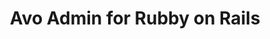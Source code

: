 ---
layout: home

features:
  - title: Full mobile interface
    details: Easily browse your data on mobile devices.
    icon: 📱
  - title: Simplest file uploads you've ever seen
    details: Amazingly easy, single or multi-file integration with <strong>ActiveStorage</strong>.
    icon: 🖇
    image: 'active-storage.png'
    url: https://docs.avohq.io/2.0/fields.html#file
  - title: Multi-tenancy ready
    details: Scope out your data as much as you need it
    icon: 👥
  - title: Extend it with Rails code
    details: Whenever you need to further extend Avo do it through familiar Rails code.
    icon: ⌨️
    url: https://docs.avohq.io/2.0/custom-fields.html
    highlight: true
  - title: Fantastic CRUD UI
    details: Create a flexible CRUD interface in no time. No more copy-pasting view and controller files around.
    icon: 📋
    image: 'resource-management.png'
    url: https://docs.avohq.io/2.0/resources.html
  - title: Stimulus JS integration
    details: Create interactive experiences for your users
    icon: 📝
    url: https://docs.avohq.io/2.0/stimulus-integration.html
  - title: I18n
    details: Fully translated UI
    icon: 🍱
    url: https://docs.avohq.io/2.0/localization.html
  - title: Dashboard charts, widgets, and metrics
    details: Customize your dashboard with the tools and analytics you need.
    icon: 🧱
    url: https://docs.avohq.io/2.0/dashboards.html
  - title: Easy install & trully seamless updates
    details: Avo doesn't pollute your current app with it's files. Drop it in your existing app or add it to a new one and you're done 🙌
    icon: ✨
    url: https://docs.avohq.io/2.0/#seamless-upgrades
    highlight: true
  - title: Authorization
    details: Leverage Pundit policies to build a robust and scalable authorization system.
    icon: ⛔️
    url: https://docs.avohq.io/2.0/authorization.html
  - title: Built with Hotwire
    details: Avo is running Hotwire under the hood.
    icon: ⚡️
    image: 'code-driven-configuration.png'
  - title: Advanced Search
    details: Quickly query one or more resources at once.
    icon: 🔎
    image: 'resource-management.png'
    url: https://docs.avohq.io/2.0/search.html
  - title: Actions & Filters
    details: Run custom actions to one or more of your resources with as little as pressing a button 💪
    icon: ✴️
    image: 'actions.png'
    url: https://docs.avohq.io/2.0/actions.html
  - title: Filters
    details: Write your own custom filters to quickly segment your data.
    icon: 🫗
    image: 'filters.png'
    url: https://docs.avohq.io/2.0/filters.html
  - title: On-premise
    details: Your data on your servers. Avo installs side-by-side with your app.
    icon: 💿
  - title: Menu-editor
    details: Group and surface information as much as you need to
    icon: 📒
    url: https://docs.avohq.io/2.0/menu-editor.html
  - title: Grid view
    details: Beautiful card layout to showcase your content.
    icon: 🎞
    image: 'grid-view.png'
    url: https://docs.avohq.io/2.0/grid-view.html
  - title: Custom fields
    details: No worries if we missed a field you need. Generate a custom field in a jiffy.
    icon: 🔖
    url: https://docs.avohq.io/2.0/custom-fields.html
  - title: Bring your own asset pipeline
    details: It doesn't matter if you're using webpacker, sprockets or something else for your assets. Avo works with whatever you have.
    icon: 🔗
    url: https://docs.avohq.io/2.0/customization.html#bring-your-own-assets
  - title: Custom tools
    details: You need to add a page with something completely new. You've got it! Avo will generate a controller action and an erb file for you to customize.
    icon: ⚙️
    url: https://docs.avohq.io/2.0/custom-tools.html
    highlight: true

title: Avo Admin for Rubby on Rails
titleTemplate: Build apps 10x faster

hero:
  name: Avo
  text: Build apps 10x faster
  tagline: Stop building the boilerplate over and over again
  actions:
    - theme: brand
      text: Get Started
      link: /2.0/
    - theme: alt
      text: Star on GitHub ⭐️
      link: https://github.com/avo-hq/avo
---